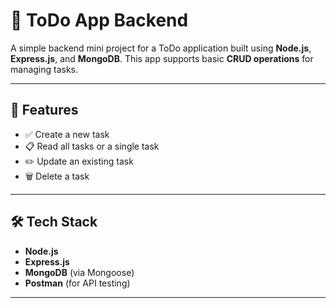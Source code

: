 # 📝 ToDo App Backend

A simple backend mini project for a ToDo application built using **Node.js**, **Express.js**, and **MongoDB**. This app supports basic **CRUD operations** for managing tasks.

---

## 🚀 Features

- ✅ Create a new task
- 📋 Read all tasks or a single task
- ✏️ Update an existing task
- 🗑️ Delete a task

---

## 🛠️ Tech Stack

- **Node.js**
- **Express.js**
- **MongoDB** (via Mongoose)
- **Postman** (for API testing)

---



